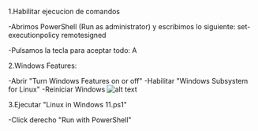 1.Habilitar ejecucion de comandos

-Abrimos PowerShell (Run as administrator) y escribimos lo siguiente:
set-executionpolicy remotesigned

-Pulsamos la tecla para aceptar todo:
A


2.Windows Features:

-Abrir "Turn Windows Features on or off"
-Habilitar "Windows Subsystem for Linux"
-Reiniciar Windows
![alt text](https://github.com/ibaicolegio/FStudenVitoria/blob/main/1.Linux%20in%20Windows%2011/Windows%20Features.png)

3.Ejecutar "Linux in Windows 11.ps1"

-Click derecho "Run with PowerShell"


